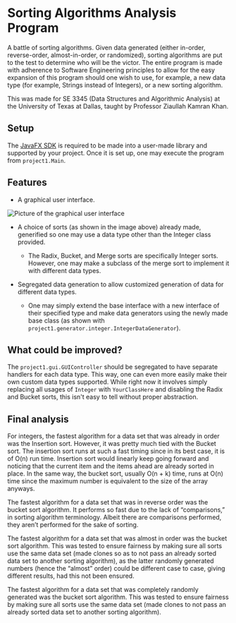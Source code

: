 # Sorting Algorithms Analysis Program

A battle of sorting algorithms. Given data generated (either in-order, reverse-order, 
almost-in-order, or randomized), sorting algorithms are put to the test to determine who will
be the victor. The entire program is made with adherence to Software Engineering principles to
allow for the easy expansion of this program should one wish to use, for example, a new data type
(for example, Strings instead of Integers), or a new sorting algorithm.

This was made for SE 3345 (Data Structures and Algorithmic Analysis) at the University of 
Texas at Dallas, taught by Professor Ziaullah Kamran Khan.

## Setup

The [JavaFX SDK](https://gluonhq.com/products/javafx/) is required to be made into a user-made
library and supported by your project. Once it is set up, one may execute the program from 
`project1.Main`.

## Features

* A graphical user interface.

![Picture of the graphical user interface](https://i.imgur.com/tbutrpV.png)

* A choice of sorts (as shown in the image above) already made, generified so one may
use a data type other than the Integer class provided.
    * The Radix, Bucket, and Merge sorts are specifically Integer sorts. However, one may
    make a subclass of the merge sort to implement it with different data types.

* Segregated data generation to allow customized generation of data for different data types.
    * One may simply extend the base interface with a new interface of their specified type and
    make data generators using the newly made base class (as shown with 
    `project1.generator.integer.IntegerDataGenerator`).
    
## What could be improved?
The `project1.gui.GUIController` should be segregated to have separate handlers for each data type. This way, one
can even more easily make their own custom data types supported. While right now it involves
simply replacing all usages of `Integer` with `YourClassHere` and disabling the Radix and Bucket sorts,
this isn't easy to tell without proper abstraction.

## Final analysis
For integers, the fastest algorithm for a data set that was already in order was the Insertion 
sort. However, it was pretty much tied with the Bucket sort. The insertion sort runs at such a
fast timing since in its best case, it is of O(n) run time. Insertion sort would linearly keep 
going forward and noticing that the current item and the items ahead are already sorted in place. 
In the same way, the bucket sort, usually O(n + k) time, runs at O(n) time since the maximum 
number is equivalent to the size of the array anyways. 

The fastest algorithm for a data set that was in reverse order was the bucket sort algorithm. It 
performs so fast due to the lack of “comparisons,” in sorting algorithm terminology. Albeit 
there are comparisons performed, they aren’t performed for the sake of sorting.

The fastest algorithm for a data set that was almost in order was the bucket sort algorithm. This 
was tested to ensure fairness by making sure all sorts use the same data set (made clones so as 
to not pass an already sorted data set to another sorting algorithm), as the latter randomly 
generated numbers (hence the “almost” order) could be different case to case, giving different 
results, had this not been ensured.

The fastest algorithm for a data set that was completely randomly generated was the bucket sort 
algorithm. This was tested to ensure fairness by making sure all sorts use the same data set 
(made clones to not pass an already sorted data set to another sorting algorithm). 